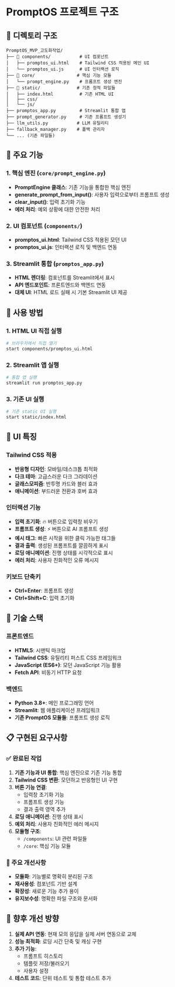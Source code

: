 # PromptOS 프로젝트 구조

## 📁 디렉토리 구조

```
PromptOS_MVP_고도화작업/
├── 📁 components/           # UI 컴포넌트
│   ├── promptos_ui.html    # Tailwind CSS 적용된 메인 UI
│   └── promptos_ui.js      # UI 인터랙션 로직
├── 📁 core/                # 핵심 기능 모듈
│   └── prompt_engine.py    # 프롬프트 생성 엔진
├── 📁 static/              # 기존 정적 파일들
│   ├── index.html          # 기존 HTML UI
│   ├── css/
│   └── js/
├── promptos_app.py         # Streamlit 통합 앱
├── prompt_generator.py     # 기존 프롬프트 생성기
├── llm_utils.py           # LLM 유틸리티
├── fallback_manager.py    # 폴백 관리자
└── ... (기존 파일들)
```

## 🎯 주요 기능

### 1. 핵심 엔진 (`core/prompt_engine.py`)
- **PromptEngine 클래스**: 기존 기능을 통합한 핵심 엔진
- **generate_prompt_from_input()**: 사용자 입력으로부터 프롬프트 생성
- **clear_input()**: 입력 초기화 기능
- **에러 처리**: 예외 상황에 대한 안전한 처리

### 2. UI 컴포넌트 (`components/`)
- **promptos_ui.html**: Tailwind CSS 적용된 모던 UI
- **promptos_ui.js**: 인터랙션 로직 및 백엔드 연동

### 3. Streamlit 통합 (`promptos_app.py`)
- **HTML 렌더링**: 컴포넌트를 Streamlit에서 표시
- **API 엔드포인트**: 프론트엔드와 백엔드 연동
- **대체 UI**: HTML 로드 실패 시 기본 Streamlit UI 제공

## 🚀 사용 방법

### 1. HTML UI 직접 실행
```bash
# 브라우저에서 직접 열기
start components/promptos_ui.html
```

### 2. Streamlit 앱 실행
```bash
# 통합 앱 실행
streamlit run promptos_app.py
```

### 3. 기존 UI 실행
```bash
# 기존 static UI 실행
start static/index.html
```

## 🎨 UI 특징

### Tailwind CSS 적용
- **반응형 디자인**: 모바일/데스크톱 최적화
- **다크 테마**: 고급스러운 다크 그라데이션
- **글래스모피즘**: 반투명 카드와 블러 효과
- **애니메이션**: 부드러운 전환과 호버 효과

### 인터랙션 기능
- **입력 초기화**: 🔥 버튼으로 입력창 비우기
- **프롬프트 생성**: ⚡ 버튼으로 AI 프롬프트 생성
- **예시 태그**: 빠른 시작을 위한 클릭 가능한 태그들
- **결과 출력**: 생성된 프롬프트를 깔끔하게 표시
- **로딩 애니메이션**: 진행 상태를 시각적으로 표시
- **에러 처리**: 사용자 친화적인 오류 메시지

### 키보드 단축키
- **Ctrl+Enter**: 프롬프트 생성
- **Ctrl+Shift+C**: 입력 초기화

## 🔧 기술 스택

### 프론트엔드
- **HTML5**: 시맨틱 마크업
- **Tailwind CSS**: 유틸리티 퍼스트 CSS 프레임워크
- **JavaScript (ES6+)**: 모던 JavaScript 기능 활용
- **Fetch API**: 비동기 HTTP 요청

### 백엔드
- **Python 3.8+**: 메인 프로그래밍 언어
- **Streamlit**: 웹 애플리케이션 프레임워크
- **기존 PromptOS 모듈들**: 프롬프트 생성 로직

## 📋 구현된 요구사항

### ✅ 완료된 작업
1. **기존 기능과 UI 통합**: 핵심 엔진으로 기존 기능 통합
2. **Tailwind CSS 변환**: 모던하고 반응형인 UI 구현
3. **버튼 기능 연결**: 
   - 입력창 초기화 기능
   - 프롬프트 생성 기능
   - 결과 출력 영역 추가
4. **로딩 애니메이션**: 진행 상태 표시
5. **예외 처리**: 사용자 친화적인 에러 메시지
6. **모듈형 구조**: 
   - `/components`: UI 관련 파일들
   - `/core`: 핵심 기능 모듈

### 🎯 주요 개선사항
- **모듈화**: 기능별로 명확히 분리된 구조
- **재사용성**: 컴포넌트 기반 설계
- **확장성**: 새로운 기능 추가 용이
- **유지보수성**: 명확한 파일 구조와 문서화

## 🔄 향후 개선 방향

1. **실제 API 연동**: 현재 모의 응답을 실제 서버 연동으로 교체
2. **성능 최적화**: 로딩 시간 단축 및 캐싱 구현
3. **추가 기능**: 
   - 프롬프트 히스토리
   - 템플릿 저장/불러오기
   - 사용자 설정
4. **테스트 코드**: 단위 테스트 및 통합 테스트 추가 